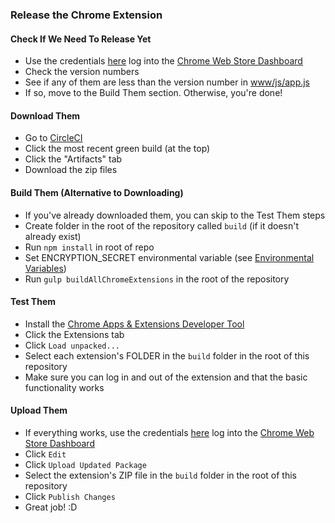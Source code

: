 ### Release the Chrome Extension

#### Check If We Need To Release Yet
- Use the credentials [here](https://docs.google.com/spreadsheets/d/1v_u6g6YHWxyrLqNeHMVg-C20MxOc7n1NepB3X6plVAY/edit#gid=2130660029) log into the [Chrome Web Store Dashboard](https://chrome.google.com/webstore/developer/dashboard/u58d852d3c5dcff27d49e35858ae710cd)
- Check the version numbers
- See if any of them are less than the version number in [www/js/app.js](../www/js/app.js)
- If so, move to the Build Them section.  Otherwise, you're done!

#### Download Them
- Go to [CircleCI](https://circleci.com/gh/QuantiModo/quantimodo-android-chrome-ios-web-app/tree/develop)
- Click the most recent green build (at the top)
- Click the "Artifacts" tab
- Download the zip files

#### Build Them (Alternative to Downloading)
- If you've already downloaded them, you can skip to the Test Them steps
- Create folder in the root of the repository called `build` (if it doesn't already exist)
- Run `npm install` in root of repo
- Set ENCRYPTION_SECRET environmental variable (see [Environmental Variables](environmental-variables.md))
- Run `gulp buildAllChromeExtensions` in the root of the repository

#### Test Them
- Install the [Chrome Apps & Extensions Developer Tool](https://chrome.google.com/webstore/detail/chrome-apps-extensions-de/ohmmkhmmmpcnpikjeljgnaoabkaalbgc)
- Click the Extensions tab
- Click `Load unpacked...`
- Select each extension's FOLDER in the `build` folder in the root of this repository
- Make sure you can log in and out of the extension and that the basic functionality works

#### Upload Them
- If everything works, use the credentials [here](https://docs.google.com/spreadsheets/d/1v_u6g6YHWxyrLqNeHMVg-C20MxOc7n1NepB3X6plVAY/edit#gid=2130660029) log into the [Chrome Web Store Dashboard](https://chrome.google.com/webstore/developer/dashboard/u58d852d3c5dcff27d49e35858ae710cd)
- Click `Edit`
- Click `Upload Updated Package`
- Select the extension's ZIP file in the `build` folder in the root of this repository
- Click `Publish Changes`
- Great job!  :D
